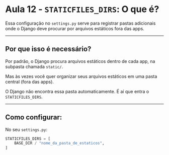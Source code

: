 # Aula 12 - `STATICFILES_DIRS`: O que é?

Essa configuração no `settings.py` serve para registrar pastas adicionais onde o Django deve procurar por arquivos estáticos fora das apps.

---

## Por que isso é necessário?

Por padrão, o Django procura arquivos estáticos dentro de cada app, na subpasta chamada `static/`.

Mas às vezes você quer organizar seus arquivos estáticos em uma pasta central (fora das apps).

O Django não encontra essa pasta automaticamente. É aí que entra o `STATICFILES_DIRS`.

---

## Como configurar:

No seu `settings.py`:

```python
STATICFILES_DIRS = [
    BASE_DIR / "nome_da_pasta_de_estaticos",
]
```
